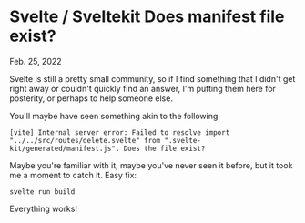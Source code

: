# Svelte / Sveltekit Does manifest file exist?
Feb. 25, 2022

Svelte is still a pretty small community, so if I find something that I didn't get right away or couldn't quickly find an answer, I'm putting them here for posterity, or perhaps to help someone else.

You'll maybe have seen something akin to the following:

```[vite] Internal server error: Failed to resolve import "../../src/routes/delete.svelte" from ".svelte-kit/generated/manifest.js". Does the file exist?```

Maybe you're familiar with it, maybe you've never seen it before, but it took me a moment to catch it. Easy fix:

```
svelte run build
```

Everything works!
